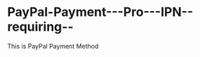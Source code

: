 PayPal-Payment---Pro---IPN--requiring--
=======================================

This is PayPal Payment Method 